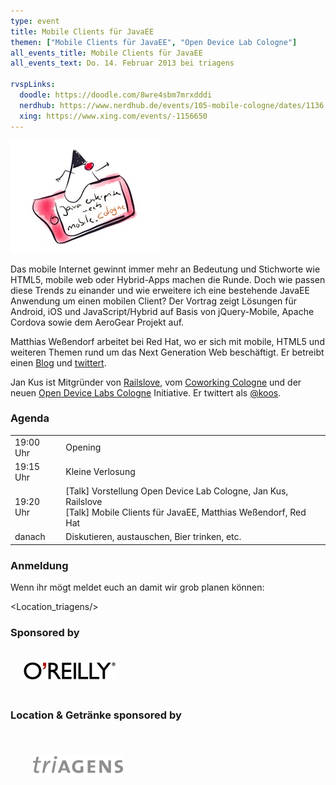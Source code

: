 ```yaml
---
type: event
title: Mobile Clients für JavaEE
themen: ["Mobile Clients für JavaEE", "Open Device Lab Cologne"]
all_events_title: Mobile Clients für JavaEE
all_events_text: Do. 14. Februar 2013 bei triagens

rvspLinks:
  doodle: https://doodle.com/8wre4sbm7mrxdddi
  nerdhub: https://www.nerdhub.de/events/105-mobile-cologne/dates/1136
  xing: https://www.xing.com/events/-1156650
---
```


<img src="/static/images/events/mobile-cologne-2013-02.jpg" width="240" height="180" alt="Teaser: Java Enterprise" />

Das mobile Internet gewinnt immer mehr an Bedeutung und Stichworte wie
HTML5, mobile web oder Hybrid-Apps machen die Runde. Doch wie passen
diese Trends zu einander und wie erweitere ich eine bestehende JavaEE
Anwendung um einen mobilen Client? Der Vortrag zeigt Lösungen für
Android, iOS und JavaScript/Hybrid auf Basis von jQuery-Mobile, Apache
Cordova sowie dem AeroGear Projekt auf.

Matthias Weßendorf arbeitet bei Red Hat, wo er sich mit mobile, HTML5
und weiteren Themen rund um das Next Generation Web beschäftigt. Er
betreibt einen <a href="https://wessendorf.net" target="_blank">Blog</a> und
<a href="https://twitter.com/mwessendorf" target="_blank">twittert</a>.

Jan Kus ist Mitgründer von <a href="https://www.railslove.com/" target="_blank">Railslove</a>,
vom <a href="https://cowoco.heroku.com/spaces/3" target="_blank">Coworking Cologne</a> und der neuen
<a href="https://koeln.opendevicelab.de" target="_blank">Open Device Labs Cologne</a> Initiative. Er
twittert als <a href="https://twitter.com/koos" target="_blank">@koos</a>.

### Agenda

<table>
  <tr>
    <td>19:00 Uhr</td>
    <td>Opening</td>
  </tr>
  <tr>
    <td>19:15 Uhr</td>
    <td>Kleine Verlosung</td>
  </tr>
  <tr>
    <td>19:20 Uhr</td>
    <td>
      [Talk] Vorstellung Open Device Lab Cologne, Jan Kus, Railslove<br/>
      [Talk] Mobile Clients für JavaEE, Matthias Weßendorf, Red Hat
    </td>
  </tr>
  <tr>
    <td>danach</td>
    <td>Diskutieren, austauschen, Bier trinken, etc.</td>
  </tr>
</table>

### Anmeldung

Wenn ihr mögt meldet euch an damit wir grob planen können: <RegisterLinks />

<Location_triagens/>

### Sponsored by

<a href="https://www.oreilly.de/" target="_blank">
  <img src="/static/images/oreilly.png" style="width: 150px; padding: 20px;" />
</a>

### Location & Getränke sponsored by

<a href="https://de.triagens.com/" target="_blank">
  <img src="/static/images/triagens.png" style="width: 144px; padding: 36px;" />
</a>
